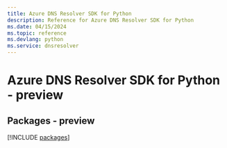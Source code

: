 ```yaml
---
title: Azure DNS Resolver SDK for Python
description: Reference for Azure DNS Resolver SDK for Python
ms.date: 04/15/2024
ms.topic: reference
ms.devlang: python
ms.service: dnsresolver
---
```

# Azure DNS Resolver SDK for Python - preview
## Packages - preview
[!INCLUDE [packages](dns-resolver-index.md)]